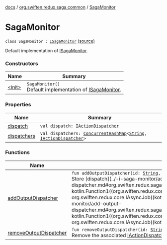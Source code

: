 [docs](../../index.md) / [org.swiften.redux.saga.common](../index.md) / [SagaMonitor](./index.md)

# SagaMonitor

`class SagaMonitor : `[`ISagaMonitor`](../-i-saga-monitor/index.md) [(source)](https://github.com/protoman92/KotlinRedux/tree/master/common/common-saga/src/main/kotlin/org/swiften/redux/saga/common/SagaMonitor.kt#L28)

Default implementation of [ISagaMonitor](../-i-saga-monitor/index.md).

### Constructors

| Name | Summary |
|---|---|
| [&lt;init&gt;](-init-.md) | `SagaMonitor()`<br>Default implementation of [ISagaMonitor](../-i-saga-monitor/index.md). |

### Properties

| Name | Summary |
|---|---|
| [dispatch](dispatch.md) | `val dispatch: `[`IActionDispatcher`](../../org.swiften.redux.core/-i-action-dispatcher.md) |
| [dispatchers](dispatchers.md) | `val dispatchers: `[`ConcurrentHashMap`](http://docs.oracle.com/javase/6/docs/api/java/util/concurrent/ConcurrentHashMap.html)`<`[`String`](https://kotlinlang.org/api/latest/jvm/stdlib/kotlin/-string/index.html)`, `[`IActionDispatcher`](../../org.swiften.redux.core/-i-action-dispatcher.md)`>` |

### Functions

| Name | Summary |
|---|---|
| [addOutputDispatcher](add-output-dispatcher.md) | `fun addOutputDispatcher(id: `[`String`](https://kotlinlang.org/api/latest/jvm/stdlib/kotlin/-string/index.html)`, dispatch: `[`IActionDispatcher`](../../org.swiften.redux.core/-i-action-dispatcher.md)`): `[`Unit`](https://kotlinlang.org/api/latest/jvm/stdlib/kotlin/-unit/index.html)<br>Store [dispatch](../-i-saga-monitor/add-output-dispatcher.md#org.swiften.redux.saga.common.ISagaMonitor$addOutputDispatcher(kotlin.String, kotlin.Function1((org.swiften.redux.core.IReduxAction, org.swiften.redux.core.IAsyncJob((kotlin.Any)))))/dispatch) with a unique [id](../-i-saga-monitor/add-output-dispatcher.md#org.swiften.redux.saga.common.ISagaMonitor$addOutputDispatcher(kotlin.String, kotlin.Function1((org.swiften.redux.core.IReduxAction, org.swiften.redux.core.IAsyncJob((kotlin.Any)))))/id). |
| [removeOutputDispatcher](remove-output-dispatcher.md) | `fun removeOutputDispatcher(id: `[`String`](https://kotlinlang.org/api/latest/jvm/stdlib/kotlin/-string/index.html)`): `[`Unit`](https://kotlinlang.org/api/latest/jvm/stdlib/kotlin/-unit/index.html)<br>Remove the associated [IActionDispatcher](../../org.swiften.redux.core/-i-action-dispatcher.md) instance. |
